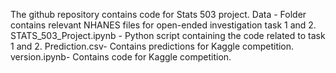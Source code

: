 The github repository contains code for Stats 503 project.
Data - Folder contains relevant NHANES files for open-ended investigation task 1 and 2.
STATS_503_Project.ipynb - Python script containing the code related to task 1 and 2.
Prediction.csv- Contains predictions for Kaggle competition.
version.ipynb- Contains code for Kaggle competition.
